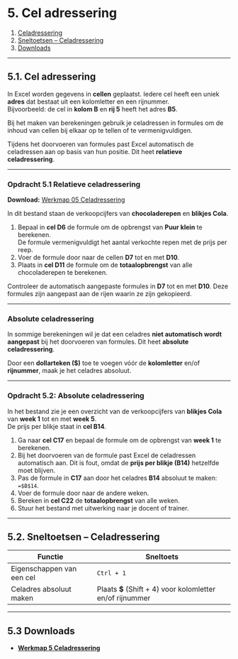 # 5. Cel adressering

1. [Celadressering](#1-cel-adressering)  
2. [Sneltoetsen – Celadressering](#2-sneltoetsen--celadressering)  
3. [Downloads](#3-downloads)  

---

## 5.1. Cel adressering

In Excel worden gegevens in **cellen** geplaatst. Iedere cel heeft een uniek **adres** dat bestaat uit een kolomletter en een rijnummer.  
Bijvoorbeeld: de cel in **kolom B** en **rij 5** heeft het adres **B5**.

Bij het maken van berekeningen gebruik je celadressen in formules om de inhoud van cellen bij elkaar op te tellen of te vermenigvuldigen.

Tijdens het doorvoeren van formules past Excel automatisch de celadressen aan op basis van hun positie. Dit heet **relatieve celadressering**.

---

### Opdracht 5.1 Relatieve celadressering

**Download:** [Werkmap 05 Celadressering](https://www.eduvip.nl/cms/files/Werkmap-05-celadressering.xlsx)

In dit bestand staan de verkoopcijfers van **chocoladerepen** en **blikjes Cola**.

1. Bepaal in **cel D6** de formule om de opbrengst van **Puur klein** te berekenen.  
   De formule vermenigvuldigt het aantal verkochte repen met de prijs per reep.  
2. Voer de formule door naar de cellen **D7** tot en met **D10**.  
3. Plaats in **cel D11** de formule om de **totaalopbrengst** van alle chocoladerepen te berekenen.

Controleer de automatisch aangepaste formules in **D7** tot en met **D10**. Deze formules zijn aangepast aan de rijen waarin ze zijn gekopieerd.

---

### Absolute celadressering

In sommige berekeningen wil je dat een celadres **niet automatisch wordt aangepast** bij het doorvoeren van formules. Dit heet **absolute celadressering**.

Door een **dollarteken ($)** toe te voegen vóór de **kolomletter** en/of **rijnummer**, maak je het celadres absoluut.

---

### Opdracht 5.2: Absolute celadressering

In het bestand zie je een overzicht van de verkoopcijfers van **blikjes Cola** van **week 1** tot en met **week 5**.  
De prijs per blikje staat in **cel B14**.

1. Ga naar **cel C17** en bepaal de formule om de opbrengst van **week 1** te berekenen.  
2. Bij het doorvoeren van de formule past Excel de celadressen automatisch aan. Dit is fout, omdat de **prijs per blikje (B14)** hetzelfde moet blijven.  
3. Pas de formule in **C17** aan door het celadres **B14** absoluut te maken:  
   `=$B$14`.
4. Voer de formule door naar de andere weken.  
5. Bereken in **cel C22** de **totaalopbrengst** van alle weken.  
6. Stuur het bestand met uitwerking naar je docent of trainer.

---

## 5.2. Sneltoetsen – Celadressering

| Functie                    | Sneltoets             |
|----------------------------|-----------------------|
| Eigenschappen van een cel   | `Ctrl + 1`            |
| Celadres absoluut maken     | Plaats **$** (Shift + 4) voor kolomletter en/of rijnummer |

---

## 5.3 Downloads

- **[Werkmap 5 Celadressering](https://www.eduvip.nl/cms/files/Werkmap-05-celadressering.xlsx)**